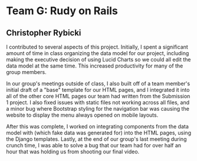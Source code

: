 # Team G: Rudy on Rails

## Christopher Rybicki

I contributed to several aspects of this project. Initially, I spent a significant amount of time in class organizing the data model for our project, including making the executive decision of using Lucid Charts so we could all edit the data model at the same time. This increased productivity for many of the group members.

In our group's meetings outside of class, I also built off of a team member's initial draft of a "base" template for our HTML pages, and I integrated it into all of the other core HTML pages our team had written from the Submission 1 project. I also fixed issues with static files not working across all files, and a minor bug where Bootstrap styling for the navigation bar was causing the website to display the menu always opened on mobile layouts.

After this was complete, I worked on integrating components from the data model with (which fake data was generated for) into the HTML pages, using the Django templates. Lastly, at the end of our group's last meeting during crunch time, I was able to solve a bug that our team had for over half an hour that was holding us from shooting our final video.
